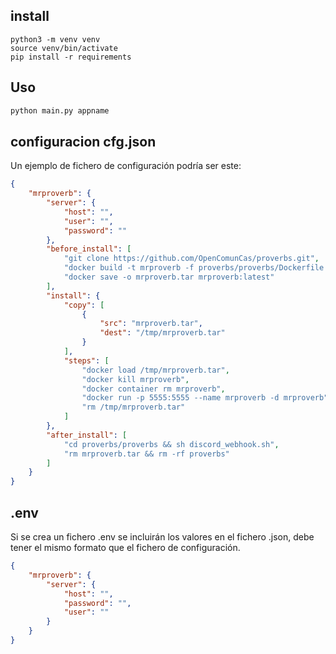 ## install
```
python3 -m venv venv
source venv/bin/activate
pip install -r requirements
```
## Uso

```bash
python main.py appname
```

## configuracion cfg.json
Un ejemplo de fichero de configuración podría ser este:
```json
{
    "mrproverb": {
        "server": {
            "host": "",
            "user": "",
            "password": ""
        },
        "before_install": [
            "git clone https://github.com/OpenComunCas/proverbs.git",
            "docker build -t mrproverb -f proverbs/proverbs/Dockerfile proverbs/proverbs",
            "docker save -o mrproverb.tar mrproverb:latest"
        ],
        "install": {
            "copy": [
                {
                    "src": "mrproverb.tar",
                    "dest": "/tmp/mrproverb.tar"
                }
            ],
            "steps": [
                "docker load /tmp/mrproverb.tar",
                "docker kill mrproverb",
                "docker container rm mrproverb",
                "docker run -p 5555:5555 --name mrproverb -d mrproverb",
                "rm /tmp/mrproverb.tar"
            ]
        },
        "after_install": [
            "cd proverbs/proverbs && sh discord_webhook.sh",
            "rm mrproverb.tar && rm -rf proverbs"
        ]
    }
}
```
## .env
Si se crea un fichero .env se incluirán los valores en el fichero .json, debe tener el mismo formato que el fichero
de configuración.

```json
{
    "mrproverb": {
        "server": {
            "host": "",
            "password": "",
            "user": ""
        }
    }
}
```